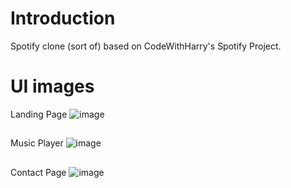 # Introduction
Spotify clone (sort of) based on CodeWithHarry's Spotify Project.
# UI images
Landing Page
![image](https://user-images.githubusercontent.com/79386635/211118363-2aa79569-8c0f-468a-af67-ec304bdef3e1.png)
##
Music Player
![image](https://user-images.githubusercontent.com/79386635/211118422-0c497b50-f2b1-4148-ae63-881d81fec480.png)
##
Contact Page
![image](https://user-images.githubusercontent.com/79386635/211118463-760ebc59-2525-4dca-918c-b69054b72a40.png)

